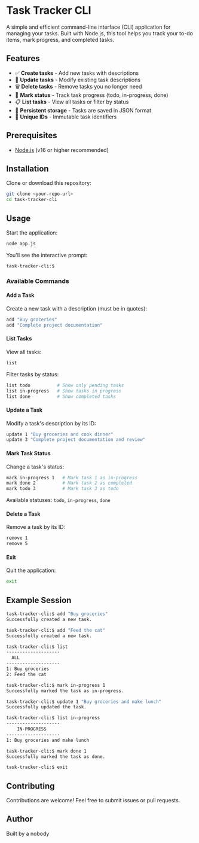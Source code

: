 # Task Tracker CLI

A simple and efficient command-line interface (CLI) application for managing your tasks. Built with Node.js, this tool helps you track your to-do items, mark progress, and completed tasks.

## Features

- ✅ **Create tasks** - Add new tasks with descriptions
- 📝 **Update tasks** - Modify existing task descriptions
- 🗑️ **Delete tasks** - Remove tasks you no longer need
- 🔄 **Mark status** - Track task progress (todo, in-progress, done)
- 📋 **List tasks** - View all tasks or filter by status
- 💾 **Persistent storage** - Tasks are saved in JSON format
- 🎯 **Unique IDs** - Immutable task identifiers

## Prerequisites

- [Node.js](https://nodejs.org/) (v16 or higher recommended)

## Installation

Clone or download this repository:
```bash
git clone <your-repo-url>
cd task-tracker-cli
```

## Usage

Start the application:
```bash
node app.js
```

You'll see the interactive prompt:
```
task-tracker-cli:$
```

### Available Commands

#### Add a Task
Create a new task with a description (must be in quotes):
```bash
add "Buy groceries"
add "Complete project documentation"
```

#### List Tasks
View all tasks:
```bash
list
```

Filter tasks by status:
```bash
list todo          # Show only pending tasks
list in-progress   # Show tasks in progress
list done          # Show completed tasks
```

#### Update a Task
Modify a task's description by its ID:
```bash
update 1 "Buy groceries and cook dinner"
update 3 "Complete project documentation and review"
```

#### Mark Task Status
Change a task's status:
```bash
mark in-progress 1   # Mark task 1 as in-progress
mark done 2          # Mark task 2 as completed
mark todo 3          # Mark task 3 as todo
```

Available statuses: `todo`, `in-progress`, `done`

#### Delete a Task
Remove a task by its ID:
```bash
remove 1
remove 5
```

#### Exit
Quit the application:
```bash
exit
```

## Example Session

```bash
task-tracker-cli:$ add "Buy groceries"
Successfully created a new task.

task-tracker-cli:$ add "Feed the cat"
Successfully created a new task.

task-tracker-cli:$ list
--------------------
  ALL
--------------------
1: Buy groceries
2: Feed the cat

task-tracker-cli:$ mark in-progress 1
Successfully marked the task as in-progress.

task-tracker-cli:$ update 1 "Buy groceries and make lunch"
Successfully updated the task.

task-tracker-cli:$ list in-progress
--------------------
	IN-PROGRESS
--------------------
1: Buy groceries and make lunch

task-tracker-cli:$ mark done 1
Successfully marked the task as done.

task-tracker-cli:$ exit
```

## Contributing

Contributions are welcome! Feel free to submit issues or pull requests.

## Author

Built by a nobody
